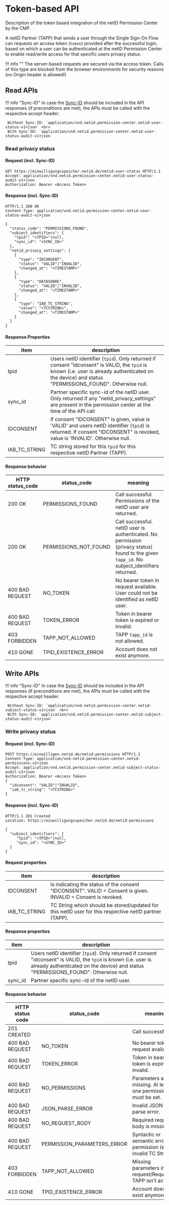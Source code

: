 # Token-based API 

Description of the token based integration of the netID Permission Center by the CMP.

A netID Partner (TAPP) that sends a user through the Single Sign-On Flow can requests an access token (`token`) provided after the successful login, based on which a user can be authenticated at the netID Permission Center to enable read/write access for that specific users privacy status.

!!! info  ""
    The server-based requests are secured via the access token.
    Calls of this type are blocked from the browser environments for security reasons (no Origin header is allowed!)

## Read APIs

!!! info  "Sync-ID"
    In case the [Sync-ID](../#custom-privacy-settings) should be included in the API responses (if preconditions are met), the APIs must be called with the respective accept header.

     Without Sync-ID: `application/vnd.netid.permission-center.netid-user-status-v1+json` <br>
     With Sync-ID: `application/vnd.netid.permission-center.netid-user-status-audit-v1+json`

### Read privacy status

#### Request (incl. Sync-ID)

```http
GET https://einwilligungsspeicher.netid.de/netid-user-status HTTP/1.1
Accept: application/vnd.netid.permission-center.netid-user-status-audit-v1+json
Authorization: Bearer <Access Token>
```

#### Response (incl. Sync-ID)

```http
HTTP/1.1 200 OK
Content-Type: application/vnd.netid.permission-center.netid-user-status-audit-v1+json

{
  "status_code": "PERMISSIONS_FOUND",
  "subject_identifiers": {
    "tpid": "<TPID>"|null,
    "sync_id": "<SYNC_ID>"
  },
  "netid_privacy_settings": [
    {
      "type": "IDCONSENT",
      "status": "VALID"|"INVALID",
      "changed_at": "<TIMESTAMP>"
    },
    {
      "type": "DATASHARE",
      "status": "VALID"|"INVALID",
      "changed_at": "<TIMESTAMP>" 
    },
    {
      "type": "IAB_TC_STRING",
      "value": "<TCSTRING>",
      "changed_at": "<TIMESTAMP>"
    }
  ]
}
```

#### Response Properties

| item | description |
|---|---|
| tpid | Users netID identifier (`tpid`). Only returned if consent "idconsent" is VALID, the `tpid` is known (i.e. user is already authenticated on the device) and status "PERMISSIONS_FOUND". Otherwise null. |
| sync_id | Partner specific sync-id of the netID user. Only returned if any "netid_privacy_settings" are present in the permission center at the time of the API call|
| IDCONSENT | If consent "IDCONSENT" is given, value is 'VALID' and users netID identifier (`tpid`) is returned. If consent "IDCONSENT" is revoked, value is 'INVALID'. Otherwise null. |
| IAB_TC_STRING | TC string stored for this `tpid` for this respective netID Partner (TAPP). |

#### Response behavior

| HTTP status_code | status_code | meaning |
| ----------- | ----------- | ----------- |
| 200 OK | PERMISSIONS_FOUND | Call successful. Permissions of the netID user are returned. |
| 200 OK | PERMISSIONS_NOT_FOUND | Call successful. netID user is authenticated. No permission (privacy status) found to the given `tapp_id`. No subject_identifiers returned.  |
| 400 BAD REQUEST | NO_TOKEN | No bearer token in request available. User could not be identified as netID user. |
| 400 BAD REQUEST | TOKEN_ERROR | Token in bearer token is expired or invalid. |
| 403 FORBIDDEN | TAPP_NOT_ALLOWED | TAPP `tapp_id` is not allowed. |
| 410 GONE | TPID_EXISTENCE_ERROR | Account does not exist anymore. |

## Write APIs

!!! info  "Sync-ID"
    In case the [Sync-ID](../#custom-privacy-settings) should be included in the API responses (if preconditions are met), the APIs must be called with the respective accept header.

     Without Sync-ID: `application/vnd.netid.permission-center.netid-subject-status-v1+json` <br>
     With Sync-ID: `application/vnd.netid.permission-center.netid-subject-status-audit-v1+json`

### Write privacy status

#### Request (incl. Sync-ID)

```http
POST https://einwilligen.netid.de/netid-permissions HTTP/1.1
Content-Type: application/vnd.netid.permission-center.netid-permissions-v2+json
Accept: application/vnd.netid.permission-center.netid-subject-status-audit-v1+json 
Authorization: Bearer <Access Token>
{
  "idconsent": "VALID"|"INVALID",
  "iab_tc_string": "<TCSTRING>"
}
```

#### Response (incl. Sync-ID)

```http
HTTP/1.1 201 Created
Location: https://einwilligungsspeicher.netid.de/netid-permissions

{
  "subject_identifiers": {
     "tpid": "<TPID>"|null,
     "sync_id": "<SYNC_ID>"
  }
}
```

#### Request properties

|item|description|
|---|---|
| IDCONSENT | Is indicating the status of the consent "IDCONSENT". VALID = Consent is given. INVALID = Consent is revoked. |
| IAB_TC_STRING | TC String which should be stored/updated for this netID user for this respective netID partner (TAPP). |

#### Response properties

| item | description |
|---|---|
| tpid | Users netID identifier (`tpid`). Only returned if consent "idconsent" is VALID, the `tpid` is known (i.e. user is already authenticated on the device) and status "PERMISSIONS_FOUND". Otherwise null. |
| sync_id | Partner specific sync-id of the netID user. |

#### Response behavior

| HTTP status code | status_code | meaning |
| ----------- | ----------- | ----------- |
| 201 CREATED |  | Call successful |
| 400 BAD REQUEST | NO_TOKEN | No bearer token in request available. |
| 400 BAD REQUEST | TOKEN_ERROR | Token in bearer token is expired or invalid. |
| 400 BAD REQUEST | NO_PERMISSIONS | Parameters are missing. At least one permission must be set. |
| 400 BAD REQUEST | JSON_PARSE_ERROR | Invalid JSON body, parse error. |
| 400 BAD REQUEST | NO_REQUEST_BODY | Required request body is missing. |
| 400 BAD REQUEST | PERMISSION_PARAMETERS_ERROR | Syntactic or semantic error in a permission (e.g. invalid TC String)  |
| 403 FORBIDDEN | TAPP_NOT_ALLOWED | Missing parameters in request/Requesting TAPP isn't active. |
| 410 GONE | TPID_EXISTENCE_ERROR | Account does not exist anymore. |

